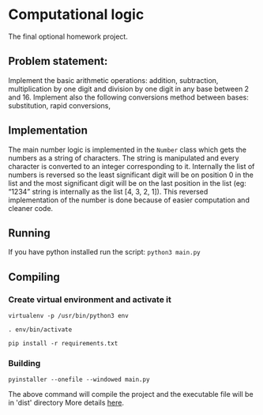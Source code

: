 # Computational logic
The final optional homework project.

## Problem statement:
Implement the basic arithmetic operations: addition, subtraction, multiplication by one digit and division  by one digit in any base between 2 and 16.
Implement also the following conversions method between bases: substitution, rapid conversions,

## Implementation
The main number logic is implemented in the `Number` class which gets the numbers as a string of
characters. The string is manipulated and every character is converted to an integer corresponding to it.
Internally the list of numbers is reversed so the least significant digit will be on position 0
in the list and the most significant digit will be on the last position in the list (eg: “1234” string is internally
as the list [4, 3, 2, 1]).
This reversed implementation of the number is done because of easier computation and cleaner code.

## Running
If you have python installed run the script:
    `python3 main.py`

## Compiling
### Create virtual environment and activate it
```
virtualenv -p /usr/bin/python3 env

. env/bin/activate

pip install -r requirements.txt
```

### Building
`pyinstaller --onefile --windowed main.py`

The above command will compile the project and the executable file will be in 'dist' directory
More details [here](https://pythonhosted.org/PyInstaller/).

